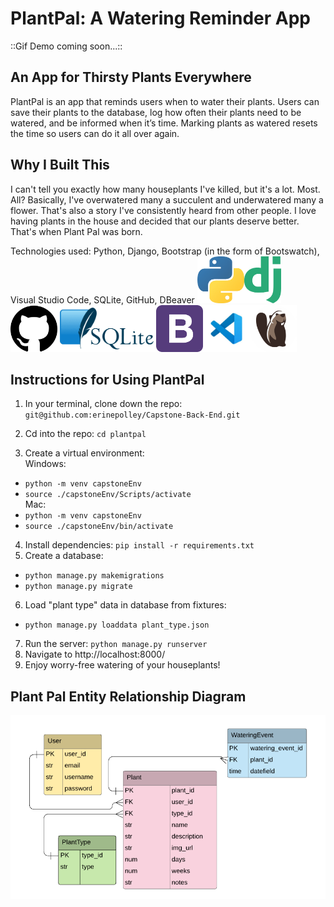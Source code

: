 # PlantPal: A Watering Reminder App

::Gif Demo coming soon...::

## An App for Thirsty Plants Everywhere

PlantPal is an app that reminds users when to water their plants. Users can save their plants to the database, log how often their plants need to be watered, and be informed when it’s time. Marking plants as watered resets the time so users can do it all over again.

## Why I Built This

I can't tell you exactly how many houseplants I've killed, but it's a lot. Most. All? Basically, I've overwatered many a succulent and underwatered many a flower. That's also a story I've consistently heard from other people. I love having plants in the house and decided that our plants deserve better. That's when Plant Pal was born.

Technologies used: Python, Django, Bootstrap (in the form of Bootswatch), Visual Studio Code, SQLite, GitHub, DBeaver
<img src="readme-images/Python.png" height="75" alt="Python" padding-right="10px"/><img src="readme-images/Django.png" height="75" alt="Django" margin-right="10px"/><img src="readme-images/GitHub.png" height="75" alt="GitHub" margin-right="10px"/><img src="readme-images/SQLite.png" height="75" alt="SQLite" margin-right="10px"/><img src="readme-images/Bootstrap.png" height="75" alt="Bootstrap" margin-right="10px"/><img src="readme-images/VSCode.jpg" height="75" alt="VSCode" margin-right="10px"/><img src="readme-images/DBeaver.png" height="75" alt="DBeaver" margin-right="10px"/>

## Instructions for Using PlantPal

1. In your terminal, clone down the repo: 
`git@github.com:erinepolley/Capstone-Back-End.git`

2. Cd into the repo: `cd plantpal`
3. Create a virtual environment:  
Windows:
  - `python -m venv capstoneEnv`
  - `source ./capstoneEnv/Scripts/activate`  
Mac:
  - `python -m venv capstoneEnv`
  - `source ./capstoneEnv/bin/activate`
4. Install dependencies: `pip install -r requirements.txt`
5. Create a database:
  - `python manage.py makemigrations`
  - `python manage.py migrate`
6. Load "plant type" data in database from fixtures:
  - `python manage.py loaddata plant_type.json`
7. Run the server: `python manage.py runserver`
8. Navigate to http://localhost:8000/ 
9. Enjoy worry-free watering of your houseplants!


## Plant Pal Entity Relationship Diagram

![Back End Capstone ERD](ERD325.png)